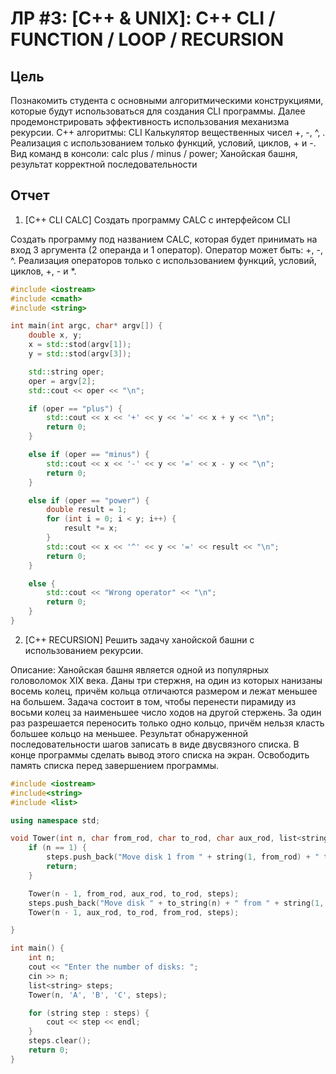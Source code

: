 # ЛР #3: [C++ & UNIX]: C++ CLI / FUNCTION / LOOP / RECURSION #

## Цель ##

Познакомить студента с основными алгоритмическими конструкциями, которые будут использоваться для создания CLI программы. 
Далее продемонстрировать эффективность использования механизма рекурсии.
С++ алгоритмы: CLI Калькулятор вещественных чисел +, -, ^, . Реализация с
использованием только функций, условий, циклов, + и -. Вид команд в консоли: calc
plus / minus / power; Ханойская башня, результат корректной последовательности

## Отчет ##

1. [С++ CLI CALC] Создать программу CALC с интерфейсом CLI

Создать программу под названием CALC, которая будет принимать на вход 3
аргумента (2 операнда и 1 оператор). Оператор может быть: +, -, ^. Реализация
операторов только с использованием функций, условий, циклов, +, - и *.

```C++
#include <iostream>
#include <cmath>
#include <string>

int main(int argc, char* argv[]) {
    double x, y;
    x = std::stod(argv[1]);
    y = std::stod(argv[3]);

    std::string oper;
    oper = argv[2];
    std::cout << oper << "\n";

    if (oper == "plus") {
        std::cout << x << '+' << y << '=' << x + y << "\n";
        return 0;
    }

    else if (oper == "minus") {
        std::cout << x << '-' << y << '=' << x - y << "\n";
        return 0;
    }

    else if (oper == "power") {
        double result = 1;
        for (int i = 0; i < y; i++) {
            result *= x;
        }
        std::cout << x << '^' << y << '=' << result << "\n";
        return 0;
    }

    else {
        std::cout << "Wrong operator" << "\n";
        return 0;
    }
}
```

2. [C++ RECURSION] Решить задачу ханойской башни с использованием рекурсии.

Описание: Ханойская башня является одной из популярных головоломок XIX века.
Даны три стержня, на один из которых нанизаны восемь колец, причём кольца
отличаются размером и лежат меньшее на большем. Задача состоит в том, чтобы
перенести пирамиду из восьми колец за наименьшее число ходов на другой
стержень. За один раз разрешается переносить только одно кольцо, причём нельзя
класть большее кольцо на меньшее.
Результат обнаруженной последовательности шагов записать в виде двусвязного
списка. В конце программы сделать вывод этого списка на экран. Освободить
память списка перед завершением программы.

```C++
#include <iostream>
#include<string>
#include <list>

using namespace std;

void Tower(int n, char from_rod, char to_rod, char aux_rod, list<string> &steps) {
    if (n == 1) {
        steps.push_back("Move disk 1 from " + string(1, from_rod) + " to " + string(1, to_rod));
        return;
    }

    Tower(n - 1, from_rod, aux_rod, to_rod, steps);
    steps.push_back("Move disk " + to_string(n) + " from " + string(1, from_rod) + " to " + string(1, to_rod));
    Tower(n - 1, aux_rod, to_rod, from_rod, steps);

}

int main() {
    int n;
    cout << "Enter the number of disks: ";
    cin >> n;
    list<string> steps;
    Tower(n, 'A', 'B', 'C', steps);

    for (string step : steps) {
        cout << step << endl;
    }
    steps.clear();
    return 0;
}
```
